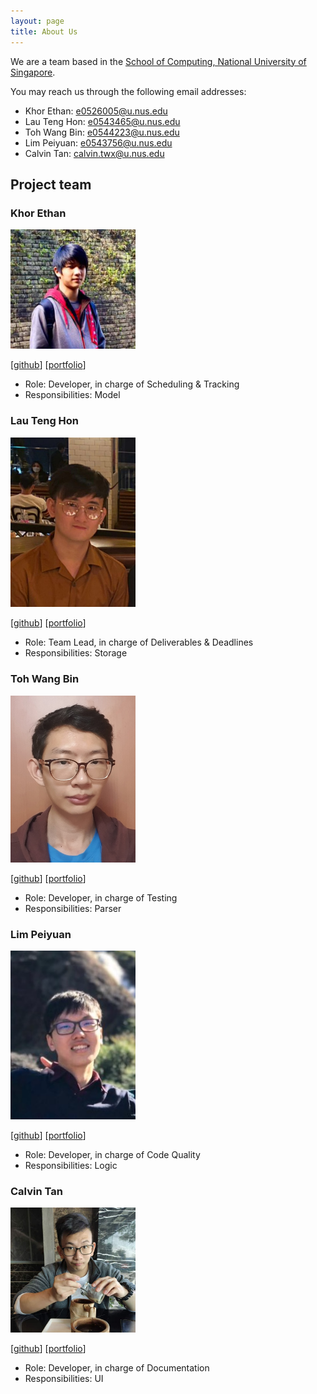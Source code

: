 ```yaml
---
layout: page
title: About Us
---
```


We are a team based in the [School of Computing, National University of Singapore](http://www.comp.nus.edu.sg). <br>

You may reach us through the following email addresses:
* Khor Ethan: e0526005@u.nus.edu
* Lau Teng Hon: e0543465@u.nus.edu
* Toh Wang Bin: e0544223@u.nus.edu
* Lim Peiyuan: e0543756@u.nus.edu
* Calvin Tan: calvin.twx@u.nus.edu


## Project team

### Khor Ethan

<img src="images/squeakysquak.png" width="200px">

[[github](https://github.com/squeakysquak)]
[[portfolio](team/squeakysquak.md)]

* Role: Developer, in charge of Scheduling & Tracking
* Responsibilities: Model 

### Lau Teng Hon

<img src="images/th-429b.png" width="200px">

[[github](https://github.com/Th-429B)]
[[portfolio](team/th-429b.md)]

* Role: Team Lead, in charge of Deliverables & Deadlines
* Responsibilities: Storage

### Toh Wang Bin

<img src="images/trash-bin99.png" width="200px">

[[github](https://github.com/trash-bin99)]
[[portfolio](team/wangbin.md)]

* Role: Developer, in charge of Testing
* Responsibilities: Parser

### Lim Peiyuan

<img src="images/py0000.png" width="200px">

[[github](https://github.com/Py0000)]
[[portfolio](team/py0000.md)]

* Role: Developer, in charge of Code Quality
* Responsibilities: Logic

### Calvin Tan

<img src="images/cyn7hius.png" width="200px">

[[github](https://github.com/Cyn7hius)]
[[portfolio](team/calvin.md)]

* Role: Developer, in charge of Documentation
* Responsibilities: UI

